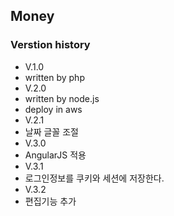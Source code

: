 ## Money

### Verstion history
* V.1.0
 * written by php
* V.2.0
 * written by node.js
 * deploy in aws
* V.2.1
 * 날짜 글꼴 조절
* V.3.0
 * AngularJS 적용
* V.3.1
 * 로그인정보를 쿠키와 세션에 저장한다.
* V.3.2
 * 편집기능 추가
